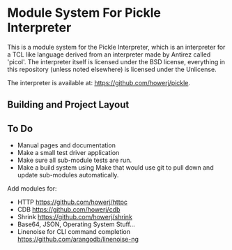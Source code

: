 # Module System For Pickle Interpreter

This is a module system for the Pickle Interpreter, which is an interpreter for
a TCL like language derived from an interpreter made by Antirez called 'picol'.
The interpreter itself is licensed under the BSD license, everything in this
repository (unless noted elsewhere) is licensed under the Unlicense.

The interpreter is available at: <https://github.com/howerj/pickle>.

## Building and Project Layout


## To Do

* Manual pages and documentation
* Make a small test driver application
* Make sure all sub-module tests are run.
* Make a build system using Make that would use git to pull down and update
sub-modules automatically.

Add modules for:

* HTTP <https://github.com/howerj/httpc>
* CDB <https://github.com/howerj/cdb>
* Shrink <https://github.com/howerj/shrink>
* Base64, JSON, Operating System Stuff...
* Linenoise for CLI command completion <https://github.com/arangodb/linenoise-ng>

